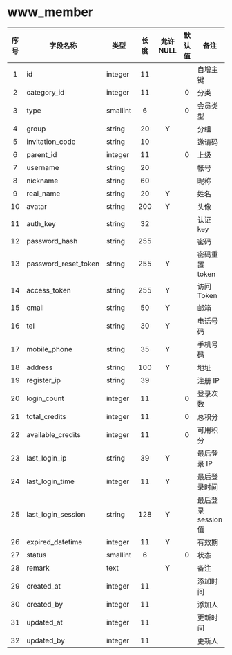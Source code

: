 www_member
==========
| 序号 | 字段名称 | 类型 | 长度 | 允许 NULL | 默认值 | 备注 | 
| :---: | --- | --- | :---: | :---: | :---: | --- | 
|  1 | id                   | integer  | 11  |   |   | 自增主键   | 
|  2 | category_id          | integer  | 11  |   | 0 | 分类         | 
|  3 | type                 | smallint | 6   |   | 0 | 会员类型   | 
|  4 | group                | string   | 20  | Y |   | 分组         | 
|  5 | invitation_code      | string   | 10  |   |   | 邀请码      | 
|  6 | parent_id            | integer  | 11  |   | 0 | 上级         | 
|  7 | username             | string   | 20  |   |   | 帐号         | 
|  8 | nickname             | string   | 60  |   |   | 昵称         | 
|  9 | real_name            | string   | 20  | Y |   | 姓名         | 
| 10 | avatar               | string   | 200 | Y |   | 头像         | 
| 11 | auth_key             | string   | 32  |   |   | 认证 key     | 
| 12 | password_hash        | string   | 255 |   |   | 密码         | 
| 13 | password_reset_token | string   | 255 | Y |   | 密码重置 token | 
| 14 | access_token         | string   | 255 | Y |   | 访问 Token   | 
| 15 | email                | string   | 50  | Y |   | 邮箱         | 
| 16 | tel                  | string   | 30  | Y |   | 电话号码   | 
| 17 | mobile_phone         | string   | 35  | Y |   | 手机号码   | 
| 18 | address              | string   | 100 | Y |   | 地址         | 
| 19 | register_ip          | string   | 39  |   |   | 注册 IP      | 
| 20 | login_count          | integer  | 11  |   | 0 | 登录次数   | 
| 21 | total_credits        | integer  | 11  |   | 0 | 总积分      | 
| 22 | available_credits    | integer  | 11  |   | 0 | 可用积分   | 
| 23 | last_login_ip        | string   | 39  | Y |   | 最后登录 IP | 
| 24 | last_login_time      | integer  | 11  | Y |   | 最后登录时间 | 
| 25 | last_login_session   | string   | 128 | Y |   | 最后登录 session 值 | 
| 26 | expired_datetime     | integer  | 11  | Y |   | 有效期      | 
| 27 | status               | smallint | 6   |   | 0 | 状态         | 
| 28 | remark               | text     |     | Y |   | 备注         | 
| 29 | created_at           | integer  | 11  |   |   | 添加时间   | 
| 30 | created_by           | integer  | 11  |   |   | 添加人      | 
| 31 | updated_at           | integer  | 11  |   |   | 更新时间   | 
| 32 | updated_by           | integer  | 11  |   |   | 更新人      | 
